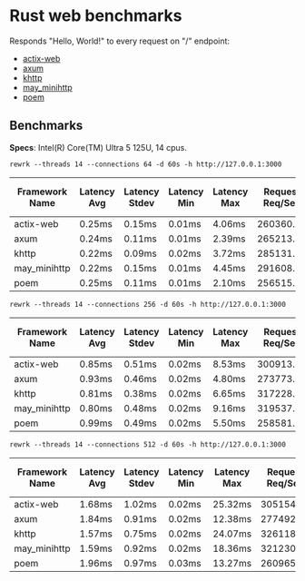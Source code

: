 # Rust web benchmarks

Responds "Hello, World!" to every request on "/" endpoint:

- [actix-web](benchmark/hello-world/actix-web/src/main.rs)
- [axum](benchmark/hello-world/axum/src/main.rs)
- [khttp](benchmark/hello-world/khttp/src/main.rs)
- [may_minihttp](benchmark/hello-world/may_minihttp/src/main.rs)
- [poem](benchmark/hello-world/poem/src/main.rs)

## Benchmarks
**Specs**: Intel(R) Core(TM) Ultra 5 125U, 14 cpus.

`rewrk --threads 14 --connections 64 -d 60s -h http://127.0.0.1:3000`

| Framework Name | Latency Avg | Latency Stdev | Latency Min | Latency Max | Request Req/Sec | Transfer Rate | Max. Memory Usage |
|---|---|---|---|---|---|---|---|
|actix-web|0.25ms|0.15ms|0.01ms|4.06ms|260360.14|32.28MB/Sec|4.6MB|
|axum|0.24ms|0.11ms|0.01ms|2.39ms|265213.63|32.88MB/Sec|5.8MB|
|khttp|0.22ms|0.09ms|0.02ms|3.72ms|285131.81|38.34MB/Sec|1.7MB|
|may_minihttp|0.22ms|0.15ms|0.01ms|4.45ms|291608.55|39.21MB/Sec|13.4MB|
|poem|0.25ms|0.11ms|0.01ms|2.10ms|256515.74|31.80MB/Sec|8.1MB|

`rewrk --threads 14 --connections 256 -d 60s -h http://127.0.0.1:3000`

| Framework Name | Latency Avg | Latency Stdev | Latency Min | Latency Max | Request Req/Sec | Transfer Rate | Max. Memory Usage |
|---|---|---|---|---|---|---|---|
|actix-web|0.85ms|0.51ms|0.02ms|8.53ms|300913.76|37.31MB/Sec|7.7MB|
|axum|0.93ms|0.46ms|0.02ms|4.80ms|273773.19|33.94MB/Sec|10.3MB|
|khttp|0.81ms|0.38ms|0.02ms|6.65ms|317228.41|42.66MB/Sec|1.8MB|
|may_minihttp|0.80ms|0.48ms|0.02ms|9.16ms|319537.66|42.97MB/Sec|26.2MB|
|poem|0.99ms|0.49ms|0.02ms|5.50ms|258581.73|32.06MB/Sec|13.8MB|

`rewrk --threads 14 --connections 512 -d 60s -h http://127.0.0.1:3000`

| Framework Name | Latency Avg | Latency Stdev | Latency Min | Latency Max | Request Req/Sec | Transfer Rate | Max. Memory Usage |
|---|---|---|---|---|---|---|---|
|actix-web|1.68ms|1.02ms|0.02ms|25.32ms|305154.48|37.83MB/Sec|11.7MB|
|axum|1.84ms|0.91ms|0.02ms|12.38ms|277492.38|34.40MB/Sec|16.6MB|
|khttp|1.57ms|0.75ms|0.02ms|24.07ms|326118.37|43.85MB/Sec|1.8MB|
|may_minihttp|1.59ms|0.92ms|0.02ms|18.36ms|321230.05|43.20MB/Sec|43.4MB|
|poem|1.96ms|0.97ms|0.03ms|13.27ms|260965.63|32.35MB/Sec|22.0MB|

